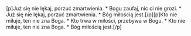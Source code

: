 [p]Już się nie lękaj, porzuć zmartwienia. * Bogu zaufaj, nic ci nie grozi. * Już się nie lękaj, porzuć zmartwienia. * Bóg miłością jest.[/p][p]Kto nie miłuje, ten nie zna Boga. * Kto trwa w miłości, przebywa w Bogu. * Kto nie miłuje, ten nie zna Boga. * Bóg miłością jest.[/p]